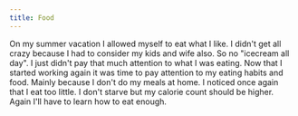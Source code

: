 ```yaml
---
title: Food
---
```


On my summer vacation I allowed myself to eat what I like. I didn't get all crazy because I had to consider my kids and wife also. So no "icecream all day". I just didn't pay that much attention to what I was eating. Now that I started working again it was time to pay attention to my eating habits and food. Mainly because I don't do my meals at home. I noticed once again that I eat too little. I don't starve but my calorie count should be higher. Again I'll have to learn how to eat enough.
